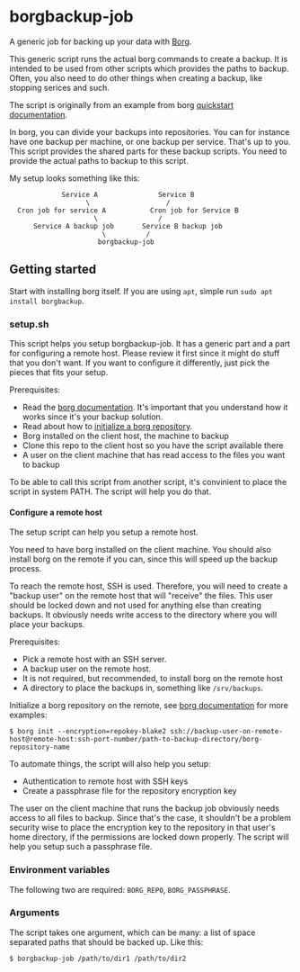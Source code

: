 # borgbackup-job
A generic job for backing up your data with [Borg](https://borgbackup.readthedocs.io/en/stable/).

This generic script runs the actual borg commands to create a backup.
It is intended to be used from other scripts which provides the paths to backup.
Often, you also need to do other things when creating a backup,
like stopping serices and such.

The script is originally from an example from borg [quickstart documentation](https://borgbackup.readthedocs.io/en/stable/quickstart.html).

In borg, you can divide your backups into repositories. You can for instance have one
backup per machine, or one backup per service. That's up to you. This script provides the
shared parts for these backup scripts. You need to provide the actual paths to backup
to this script.

My setup looks something like this:

```
             Service A               Service B
                   \                   /
  Cron job for service A           Cron job for Service B
                     \               /
      Service A backup job       Service B backup job
                       \          /
                      borgbackup-job
```

## Getting started
Start with installing borg itself. If you are using `apt`, simple run `sudo apt install borgbackup`.

### setup.sh
This script helps you setup borgbackup-job. It has a generic part and a part for configuring a remote host. Please review it first since it might do stuff that you don't want. If you want to configure it differently, just pick the pieces that fits your setup.

Prerequisites:
- Read the [borg documentation](https://borgbackup.readthedocs.io/en/stable/index.html). It's important that you understand how it works since it's your backup solution.
- Read about how to [initialize a borg repository](https://borgbackup.readthedocs.io/en/stable/usage/init.html).
- Borg installed on the client host, the machine to backup
- Clone this repo to the client host so you have the script available there
- A user on the client machine that has read access to the files you want to backup

To be able to call this script from another script, it's convinient to place the script in system PATH. The script will help you do that.

#### Configure a remote host
The setup script can help you setup a remote host.

You need to have borg installed on the client machine. You should also install borg on the remote if you can, since this will speed up the backup process.

To reach the remote host, SSH is used. Therefore, you will need to create a "backup user" on the remote host that will "receive" the files. This user should be locked down and not used for anything else than creating backups. It obviously needs write access to the directory where you will place your backups.

Prerequisites:
- Pick a remote host with an SSH server.
- A backup user on the remote host.
- It is not required, but recommended, to install borg on the remote host
- A directory to place the backups in, something like `/srv/backups`.

Initialize a borg repository on the remote, see [borg documentation](https://borgbackup.readthedocs.io/en/stable/index.html) for more examples:
```
$ borg init --encryption=repokey-blake2 ssh://backup-user-on-remote-host@remote-host:ssh-port-number/path-to-backup-directory/borg-repository-name
```
To automate things, the script will also help you setup:
- Authentication to remote host with SSH keys
- Create a passphrase file for the repository encryption key

The user on the client machine that runs the backup job obviously needs access to all files to backup. Since that's the case, it shouldn't be a problem security wise to place the encryption key to the repository in that user's home directory, if the permissions are locked down properly. The script will help you setup such a passphrase file.

### Environment variables
The following two are required: `BORG_REPO`, `BORG_PASSPHRASE`.

### Arguments
The script takes one argument, which can be many: a list of space separated paths that should be backed up. Like this:

```
$ borgbackup-job /path/to/dir1 /path/to/dir2
```
